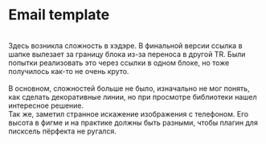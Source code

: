 # Email template
<br>
Здесь возникла сложность в хэдэре. В финальной версии ссылка в шапке вылезает за границу блока из-за переноса в другой TR. Были попытки реализовать это через ссылки в одном блоке, но тоже получилось как-то не очень круто. <br>
<br>
В основном, сложностей больше не было, изначально не мог понять, как сделать декоративные линии, но при просмотре библиотеки нашел интересное решение.<br>
Так же, заметил странное искажение изображения с телефоном. Его высота в фигме и на практике должны быть разными, чтобы плагин для писксель пёрфекта не ругался.
